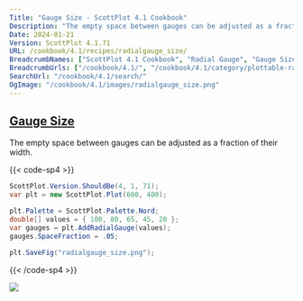 ```yaml
---
Title: "Gauge Size - ScottPlot 4.1 Cookbook"
Description: "The empty space between gauges can be adjusted as a fraction of their width. "
Date: 2024-01-21
Version: ScottPlot 4.1.71
URL: /cookbook/4.1/recipes/radialgauge_size/
BreadcrumbNames: ["ScottPlot 4.1 Cookbook", "Radial Gauge", "Gauge Size"]
BreadcrumbUrls: ["/cookbook/4.1/", "/cookbook/4.1/category/plottable-radialgauge", "/cookbook/4.1/recipes/radialgauge_size/"]
SearchUrl: "/cookbook/4.1/search/"
OgImage: "/cookbook/4.1/images/radialgauge_size.png"
---
```


<h2><a id='gauge-size' href='/cookbook/4.1/recipes/radialgauge_size/'>Gauge Size</a></h2>

The empty space between gauges can be adjusted as a fraction of their width. 

{{< code-sp4 >}}

```cs
ScottPlot.Version.ShouldBe(4, 1, 71);
var plt = new ScottPlot.Plot(600, 400);

plt.Palette = ScottPlot.Palette.Nord;
double[] values = { 100, 80, 65, 45, 20 };
var gauges = plt.AddRadialGauge(values);
gauges.SpaceFraction = .05;

plt.SaveFig("radialgauge_size.png");
```

{{< /code-sp4 >}}

<img src='../../images/radialgauge_size.png' class='d-block mx-auto my-5' />


